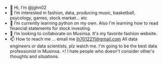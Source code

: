 - 👋 Hi, I’m @jghn02
- 👀 I’m interested in fashion, data, producing music, basketball, psycology, games, stock market... etc
- 🌱 I’m currently learning python on my own. Also I'm learning how to read financial statements for stock investing.
- 💞️ I’m looking to collaborate on Musinsa. It's my favorite fashion website.
- 📫 How to reach me ... email me jh7012211@gmail.com
All data engineers or data scientists, plz watch me. I'm going to be the best data professionist in Musinsa.
<! I hate people who doesn't consider other's thoughts and situations.

